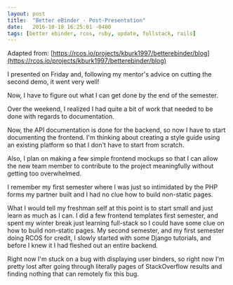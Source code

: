 ```yaml
---
layout: post
title:  "Better eBinder - Post-Presentation"
date:   2016-10-18 16:25:01 -0400
tags: [better ebinder, rcos, ruby, update, fullstack, rails]
---
```

Adapted from: [https://rcos.io/projects/kburk1997/betterebinder/blog](https://rcos.io/projects/kburk1997/betterebinder/blog)

I presented on Friday and, following my mentor's advice on cutting the second demo, it went very well!

Now, I have to figure out what I can get done by the end of the semester.

Over the weekend, I realized I had quite a bit of work that needed to be done with regards to documentation.

Now, the API documentation is done for the backend, so now I have to start documenting the frontend. I'm thinking about creating a style guide using an existing platform so that I don't have to start from scratch.

Also, I plan on making a few simple frontend mockups so that I can allow the new team member to contribute to the project meaningfully without getting too overwhelmed.

I remember my first semester where I was just so intimidated by the PHP forms my partner built and I had no clue how to build non-static pages.

What I would tell my freshman self at this point is to start small and just learn as much as I can. I did a few frontend templates first semester, and spent my winter break just learning full-stack so I could have some clue on how to build non-static pages. My second semester, and my first semester doing RCOS for credit, I slowly started with some Django tutorials, and before I knew it I had fleshed out an entire backend.

Right now I'm stuck on a bug with displaying user binders, so right now I'm pretty lost after going through literally pages of StackOverflow results and finding nothing that can remotely fix this bug.